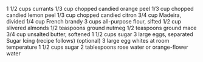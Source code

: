 1 1/2 cups currants
1/3 cup chopped candied orange peel
1/3 cup chopped candied lemon peel
1/3 cup chopped candied citron
3/4 cup Madeira, divided
1/4 cup French brandy
3 cups all-purpose flour, sifted
1/2 cup slivered almonds
1/2 teaspoons ground nutmeg
1/2 teaspoons ground mace
3/4 cup unsalted butter, softened
1 1/2 cups sugar
3 large eggs, separated
Sugar Icing (recipe follows) (optional)
3 large egg whites at room temperature
1 1/2 cups sugar
2 tablespoons rose water or orange-flower water
